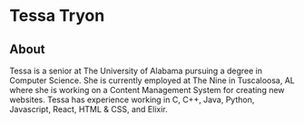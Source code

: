 # Tessa Tryon

## About
Tessa is a senior at The University of Alabama pursuing a degree in Computer Science. She is currently employed at The Nine in Tuscaloosa, AL where she is working on a Content Management System for creating new websites. Tessa has experience working in C, C++, Java, Python, Javascript, React, HTML & CSS, and Elixir.

